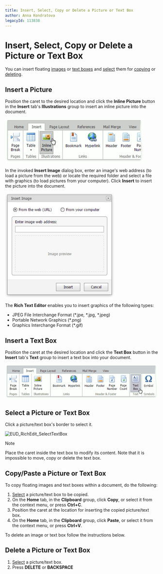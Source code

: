 ```yaml
---
title: Insert, Select, Copy or Delete a Picture or Text Box
author: Anna Kondratova
legacyId: 113838
---
```

# Insert, Select, Copy or Delete a Picture or Text Box
You can insert floating [images](#image) or [text boxes](#textbox) and  [select](#select) them for [copying](#copy) or [deleting](#delete).

## <a name="image"/>Insert a Picture
Position the caret to the desired location and click the **Inline Picture** button in the **Insert** tab's **Illustrations** group to insert an inline picture into the document. 

![EUD_ASPxRichEdit_Insert_InsertInlinePicture](../../../images/img117833.png)

In the invoked **Insert Image** dialog box, enter an image's web address (to load a picture from the web) or locate the required folder and select a file with graphics (to load pictures from your computer). Click **Insert** to insert the picture into the document.

![EUD_ASPxRichEdit_Insert_InsertPictureDialog](../../../images/img117834.png)

The **Rich Text Editor** enables you to insert graphics of the following types:
* JPEG File Interchange Format (*.jpe, *.jpg, *.jpeg)
* Portable Network Graphics (*.png)
* Graphics Interchange Format (*.gif)

## <a name="textbox"/>Insert a Text Box
Position the caret at the desired location and click the **Text Box** button in the **Insert** tab's **Text** group to insert a text box into your document.

![EUD_RichEdit_InsertTextBox](../../../images/img128945.png)

## <a name="select"/>Select a Picture or Text Box
Click a picture/text box's border to select it. 

![EUD_RichEdit_SelectTextBox](../../../images/img128947.png)

> [!NOTE]
> Place the caret inside the text box to modify its content. Note that it is impossible to move, copy or delete the text box.

## <a name="copy"/>Copy/Paste a Picture or Text Box
To copy floating images and text boxes within a document, do the following: 
1. [Select](#select) a picture/text box to be copied.
2. On the **Home** tab, in the **Clipboard** group, click **Copy**, or select it from the context menu, or press **Ctrl+C**.
3. Position the caret at the location for inserting the copied picture/text box.
4. On the **Home** tab, in the **Clipboard** group, click **Paste**, or select it from the context menu, or press **Ctrl+V**.

To delete an image or text box follow the instructions below.

## <a name="delete"/>Delete a Picture or Text Box
1. [Select](#select) a picture/text box.
2. Press **DELETE** or **BACKSPACE**
